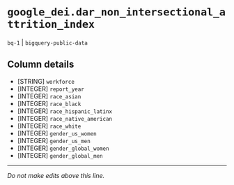 # `google_dei.dar_non_intersectional_attrition_index`
`bq-1` | `bigquery-public-data`

## Column details
* [STRING]    `workforce`
* [INTEGER]   `report_year`
* [INTEGER]   `race_asian`
* [INTEGER]   `race_black`
* [INTEGER]   `race_hispanic_latinx`
* [INTEGER]   `race_native_american`
* [INTEGER]   `race_white`
* [INTEGER]   `gender_us_women`
* [INTEGER]   `gender_us_men`
* [INTEGER]   `gender_global_women`
* [INTEGER]   `gender_global_men`

-------------------------------------------------------------------------------
*Do not make edits above this line.*
